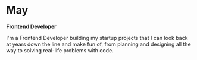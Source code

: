 <h1>May</h1>

**Frontend Developer**

I'm a Frontend Developer building my startup projects that I can look back at years down the line and make fun of, from planning and designing all the way to solving real-life problems with code.

